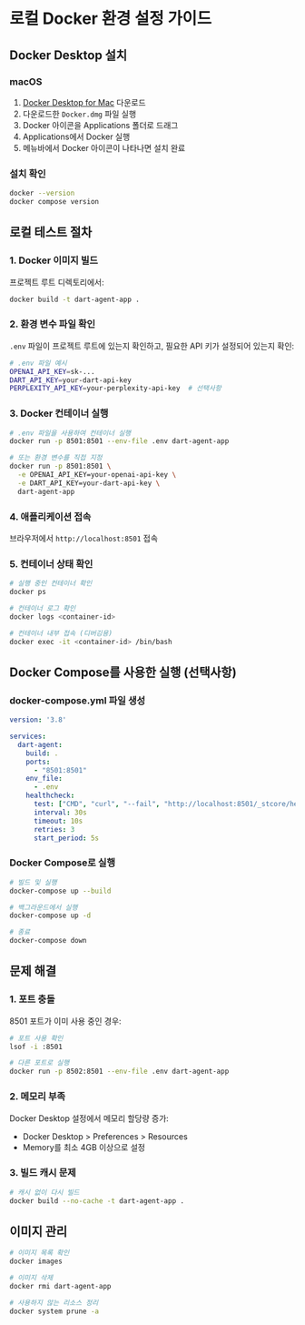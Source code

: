 # 로컬 Docker 환경 설정 가이드

## Docker Desktop 설치

### macOS

1. [Docker Desktop for Mac](https://www.docker.com/products/docker-desktop/) 다운로드
2. 다운로드한 `Docker.dmg` 파일 실행
3. Docker 아이콘을 Applications 폴더로 드래그
4. Applications에서 Docker 실행
5. 메뉴바에서 Docker 아이콘이 나타나면 설치 완료

### 설치 확인

```bash
docker --version
docker compose version
```

## 로컬 테스트 절차

### 1. Docker 이미지 빌드

프로젝트 루트 디렉토리에서:

```bash
docker build -t dart-agent-app .
```

### 2. 환경 변수 파일 확인

`.env` 파일이 프로젝트 루트에 있는지 확인하고, 필요한 API 키가 설정되어 있는지 확인:

```bash
# .env 파일 예시
OPENAI_API_KEY=sk-...
DART_API_KEY=your-dart-api-key
PERPLEXITY_API_KEY=your-perplexity-api-key  # 선택사항
```

### 3. Docker 컨테이너 실행

```bash
# .env 파일을 사용하여 컨테이너 실행
docker run -p 8501:8501 --env-file .env dart-agent-app

# 또는 환경 변수를 직접 지정
docker run -p 8501:8501 \
  -e OPENAI_API_KEY=your-openai-api-key \
  -e DART_API_KEY=your-dart-api-key \
  dart-agent-app
```

### 4. 애플리케이션 접속

브라우저에서 `http://localhost:8501` 접속

### 5. 컨테이너 상태 확인

```bash
# 실행 중인 컨테이너 확인
docker ps

# 컨테이너 로그 확인
docker logs <container-id>

# 컨테이너 내부 접속 (디버깅용)
docker exec -it <container-id> /bin/bash
```

## Docker Compose를 사용한 실행 (선택사항)

### docker-compose.yml 파일 생성

```yaml
version: '3.8'

services:
  dart-agent:
    build: .
    ports:
      - "8501:8501"
    env_file:
      - .env
    healthcheck:
      test: ["CMD", "curl", "--fail", "http://localhost:8501/_stcore/health"]
      interval: 30s
      timeout: 10s
      retries: 3
      start_period: 5s
```

### Docker Compose로 실행

```bash
# 빌드 및 실행
docker-compose up --build

# 백그라운드에서 실행
docker-compose up -d

# 종료
docker-compose down
```

## 문제 해결

### 1. 포트 충돌

8501 포트가 이미 사용 중인 경우:

```bash
# 포트 사용 확인
lsof -i :8501

# 다른 포트로 실행
docker run -p 8502:8501 --env-file .env dart-agent-app
```

### 2. 메모리 부족

Docker Desktop 설정에서 메모리 할당량 증가:
- Docker Desktop > Preferences > Resources
- Memory를 최소 4GB 이상으로 설정

### 3. 빌드 캐시 문제

```bash
# 캐시 없이 다시 빌드
docker build --no-cache -t dart-agent-app .
```

## 이미지 관리

```bash
# 이미지 목록 확인
docker images

# 이미지 삭제
docker rmi dart-agent-app

# 사용하지 않는 리소스 정리
docker system prune -a
``` 
